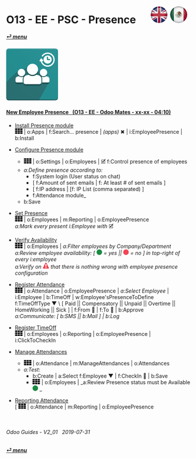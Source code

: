 # O13 - EE - PSC - Presence &nbsp;&nbsp;&nbsp;&nbsp; [![en-uk](/doc/img/en-uk_flag_button_small.png)](/en-uk/o13/ee/psc/en-uk-o13-ee-psc-presence-guides.md) [ ![es-mx](/doc/img/es-mx_flag_button_small.png)](/es-mx/o13/ee/psc/es-mx-o13-ee-psc-presence-guides.md)
#### [_&#x23CE; menu_](/es-mx/o13/ee/es-mx-o13-ee-guides-menu.md)  
### ![psc](/doc/img/hr_presence.png)

#### [New Employee Presence&nbsp;&nbsp; (O13 - EE - Odoo Mates - xx-xx - 04:10)](https://youtube.com/embed/5flykV7VCzo?autoplay=1&start=4&end=0&rel=0&nocount)<br>

- [Install Presence module](https://youtube.com/embed/xS5p-zOkbhk?autoplay=1&start=3m39s&end=3m50s&rel=0)  
![apps](/doc/img/apps.png) | o:Apps | f:Search... presence | _(apps)_ &#x2716; | i:EmployeePresence | b:Install  

- [Configure Presence module](https://youtube.com/embed/xS5p-zOkbhk?autoplay=1&start=3m11s&end=3m31s&rel=0)  
  - ![apps](/doc/img/apps.png) | o:Settings | o:Employees | &#x1F5F9; f:Control presence of employees  
  - _a:Define presence according to:_  
    - f:System login (User status on chat)  
    - [ f:Amount of sent emails | f: At least # of sent emails ]  
    - [ f:IP address | [f: IP List (comma separated) ]  
    - f:Attendance module_  
  - b:Save  

- [Set Presence](https://youtube.com/embed/xS5p-zOkbhk?autoplay=1&start=2m32s&end=2m56s&rel=0)  
![apps](/doc/img/apps.png) | o:Employees | m:Reporting | o:EmployeePresence  
_a:Mark every present i:Employee with_ &#x1F5F9;  

- [Verify Availability](https://youtube.com/embed/xS5p-zOkbhk?autoplay=1&start=4s&end=31s&rel=0)  
![apps](/doc/img/apps.png) | o:Employees | _a:Filter employees by Company/Department_  
_a:Review employee availability: \[ ![presence_yes](/doc/img/presence_yes.png) = yes || ![presence_no](/doc/img/presence_no.png) = no ] in top-right of every i:employee_  
_a:Verify on ![warning](/doc/img/warning.png) that there is nothing wrong with employee presence configuration_  

- [Register Attendance](https://youtube.com/embed/xS5p-zOkbhk?autoplay=1&start=1m23s&end=2m34s&rel=0)  
![apps](/doc/img/apps.png) | o:Attendance | o:EmployeePresence | _a:Select Employee_ | i:Employee | b:TimeOff | w:Employee'sPresenceToDefine  
f:TimeOffType &#x25BC; \ [ Paid || Compensatory || Unpaid || Overtime || HomeWorking || Sick ] | f:From &#x1F4C5; | f:To &#x1F4C5; | b:Approve  
_a:Communicate: [ b:SMS || b:Mail ] | b:Log_  

- [Register TimeOff](https://youtube.com/embed/xS5p-zOkbhk?autoplay=1&start=1m23s&end=37s&rel=0)  
![apps](/doc/img/apps.png) | o:Employees | o:Reporting | o:EmployeePresence | i:ClickToCheckIn  

- [Manage Attendances](https://youtube.com/embed/xS5p-zOkbhk?autoplay=1&start=37s&end=1m4s&rel=0)  
  - ![apps](/doc/img/apps.png) | o:Attendance | m:ManageAttendances | o:Attendances  
  - _a:Test_: 
    - b:Create | a:Select f:Employee &#x25BC; | f:CheckIn &#x1F4C5; | b:Save  
    - ![apps](/doc/img/apps.png) | o:Employees | _a:Review Presence status must be Available ![presence_yes](/doc/img/presence_yes.png) _  

- [Reporting Attendance](https://youtube.com/embed/xS5p-zOkbhk?autoplay=1&start=1m4s&end=1m16s&rel=0)  
  \[ ![apps](/doc/img/apps.png) | o:Attendance | m:Reporting | o:EmployeePresence

<br>

###### Odoo Guides - V2_01 &nbsp; 2019-07-31 
**[_&#x23CE; menu_](/es-mx/o13/ee/es-mx-o13-ee-guides-menu.md)**  
